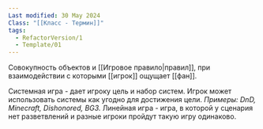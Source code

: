 ```yaml
---
Last modified: 30 May 2024
Class: "[[Класс - Термин]]"
tags:
  - RefactorVersion/1
  - Template/01
---
```

Совокупность объектов и [[Игровое правило|правил]], при взаимодействии с которыми [[игрок]] ощущает [[фан]].

Системная игра - дает игроку цель и набор систем. Игрок может использовать системы как угодно для достижения цели. *Примеры: DnD, Minecraft, Dishonored, BG3.*
Линейная игра - игра, в которой у сценария нет разветвлений и разные игроки пройдут такую игру одинаково.